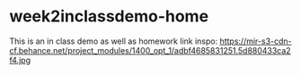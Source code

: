 # week2inclassdemo-home
This is an in class demo as well as homework
link inspo: https://mir-s3-cdn-cf.behance.net/project_modules/1400_opt_1/adbf4685831251.5d880433ca2f4.jpg
